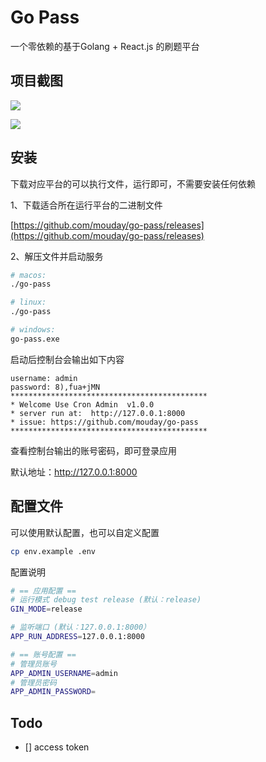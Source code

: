 # Go Pass

一个零依赖的基于Golang + React.js 的刷题平台

## 项目截图

![](https://cdn.jsdelivr.net/gh/mouday/img/2024/04/18/t3qfbrg.png)

![](https://cdn.jsdelivr.net/gh/mouday/img/2024/04/18/sfofgut.png)

## 安装

下载对应平台的可以执行文件，运行即可，不需要安装任何依赖

1、下载适合所在运行平台的二进制文件

[https://github.com/mouday/go-pass/releases](https://github.com/mouday/go-pass/releases)

2、解压文件并启动服务

```bash
# macos: 
./go-pass

# linux: 
./go-pass

# windows: 
go-pass.exe
```

启动后控制台会输出如下内容

```
username: admin
password: 8),fua+jMN
********************************************
* Welcome Use Cron Admin  v1.0.0
* server run at:  http://127.0.0.1:8000
* issue: https://github.com/mouday/go-pass
********************************************
```

查看控制台输出的账号密码，即可登录应用

默认地址：http://127.0.0.1:8000

## 配置文件

可以使用默认配置，也可以自定义配置

```bash
cp env.example .env
```

配置说明

```bash
# == 应用配置 ==
# 运行模式 debug test release (默认：release)
GIN_MODE=release

# 监听端口 (默认：127.0.0.1:8000）
APP_RUN_ADDRESS=127.0.0.1:8000

# == 账号配置 ==
# 管理员账号
APP_ADMIN_USERNAME=admin
# 管理员密码
APP_ADMIN_PASSWORD=
```

## Todo

- [] access token
